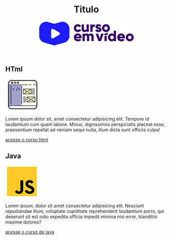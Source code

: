 
<!DOCTYPE html>
<html lang="pt-br">
<head>
    <meta charset="UTF-8">
    <meta name="viewport" content="width=device-width, initial-scale=1.0">
    <title> site</title>
    <link rel="stylesheet" href="estilo.css">
</head>
<body>
    <main>
        <header>
            <h1>Titulo</h1>
            <img src="imagens/curso-em-video-cor.png" alt="Curso em video">
        </header>
        <article>
            <h2>HTml</h2>
            <img class="lado" alt=""><img src="imagens/curso-html-css.png" alt="html">
            <p>Lorem ipsum dolor sit, amet consectetur adipisicing elit. Tempore id laudantium cum quam labore. Minus, dignissimos perspiciatis placeat esse, praesentium repellat ad veniam sequi nulla, illum dicta sunt officiis culpa!</p>
            <p><a href="">acesse o curso html</a></p>
        </article>
        <article>
            <h2>Java</h2>
            <img class="lado" alt="">
            <img src="imagens/curso-javascript.png" alt="">
            <p>Lorem ipsum, dolor sit amet consectetur adipisicing elit. Nesciunt repudiandae illum, voluptate cupiditate reprehenderit laudantium porro, qui deserunt sit est odio expedita officia impedit minima nisi error, blanditiis maxime dolores?</p>
            <p><a href="">acesse o curso de java</a></p>
        </article>
    </main>  
    <title>Primeiro site</title>
</html>
